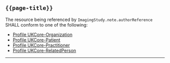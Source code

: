 ## <code>{{page-title}}</code>

The resource being referenced by `ImagingStudy.note.authorReference` SHALL conform to one of the following:

- [Profile UKCore-Organization](https://simplifier.net/guide/UK-Core-Implementation-Guide-STU3-Sequence/Home/ProfilesandExtensions/Profile-UKCore-Organization)
- [Profile UKCore-Patient](https://simplifier.net/guide/UK-Core-Implementation-Guide-STU3-Sequence/Home/ProfilesandExtensions/Profile-UKCore-Patient)
- [Profile UKCore-Practitioner](https://simplifier.net/guide/UK-Core-Implementation-Guide-STU3-Sequence/Home/ProfilesandExtensions/Profile-UKCore-Practitioner)
- [Profile UKCore-RelatedPerson](https://simplifier.net/guide/UK-Core-Implementation-Guide-STU3-Sequence/Home/ProfilesandExtensions/Profile-UKCore-RelatedPerson)


---